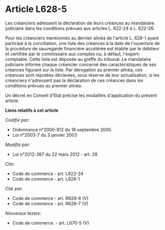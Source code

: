 # Article L628-5

Les créanciers adressent la déclaration de leurs créances au mandataire judiciaire dans les conditions prévues aux articles
L. 622-24 à L. 622-26. 

Pour les créanciers mentionnés au dernier alinéa de l'article L. 628-1 ayant participé à la conciliation, une liste des
créances à la date de l'ouverture de la procédure de sauvegarde financière accélérée est établie par le débiteur et certifiée
par le commissaire aux comptes ou, à défaut, l'expert-comptable. Cette liste est déposée au greffe du tribunal. Le mandataire
judiciaire informe   chaque créancier concerné des caractéristiques de ses créances figurant sur la liste. Par dérogation au
premier alinéa, ces créances sont réputées déclarées, sous réserve de leur actualisation, si les créanciers n'adressent pas
la déclaration de ces créances dans les conditions prévues au premier alinéa. 

Un décret en Conseil d'Etat précise les modalités d'application du présent article.

**Liens relatifs à cet article**

_Codifié par_:

  - Ordonnance n°2000-912 du 18 septembre 2000
  - Loi n°2003-7 du 3 janvier 2003

_Modifié par_:

  - Loi n°2012-387 du 22 mars 2012 - art. 28

_Cite_:

  - Code de commerce - art. L622-24
  - Code de commerce - art. L628-1

_Cité par_:

  - Code de commerce - art. R628-6 (V)
  - Code de commerce - art. R628-7 (V)

_Nouveaux textes_:

  - Code de commerce. - art. L670-5 (V)

